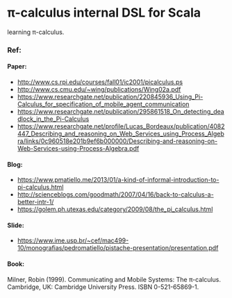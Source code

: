 # π-calculus internal DSL for Scala

learning π-calculus.

### Ref:
#### Paper:
- http://www.cs.rpi.edu/courses/fall01/ic2001/picalculus.ps
- http://www.cs.cmu.edu/~wing/publications/Wing02a.pdf
- https://www.researchgate.net/publication/220845936_Using_Pi-Calculus_for_specification_of_mobile_agent_communication
- https://www.researchgate.net/publication/295861518_On_detecting_deadlock_in_the_Pi-Calculus
- https://www.researchgate.net/profile/Lucas_Bordeaux/publication/4082447_Describing_and_reasoning_on_Web_Services_using_Process_Algebra/links/0c960518e201b9ef6b000000/Describing-and-reasoning-on-Web-Services-using-Process-Algebra.pdf

#### Blog:
- https://www.pmatiello.me/2013/01/a-kind-of-informal-introduction-to-pi-calculus.html
- http://scienceblogs.com/goodmath/2007/04/16/back-to-calculus-a-better-intr-1/
- https://golem.ph.utexas.edu/category/2009/08/the_pi_calculus.html

#### Slide: 
- https://www.ime.usp.br/~cef/mac499-10/monografias/pedromatiello/pistache-presentation/presentation.pdf

#### Book:
Milner, Robin (1999). Communicating and Mobile Systems: The π-calculus. Cambridge, UK: Cambridge University Press. ISBN 0-521-65869-1.

